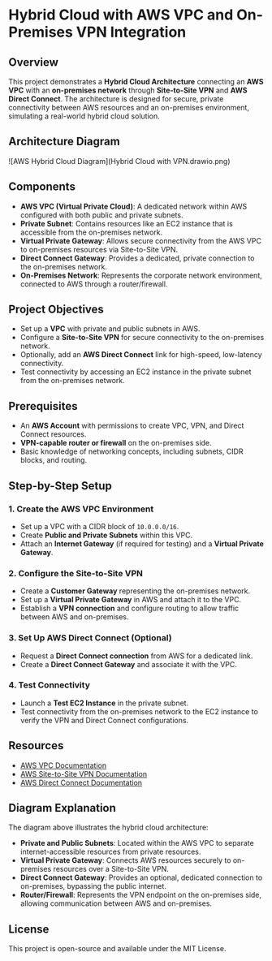 # Hybrid Cloud with AWS VPC and On-Premises VPN Integration

## Overview
This project demonstrates a **Hybrid Cloud Architecture** connecting an **AWS VPC** with an **on-premises network** through **Site-to-Site VPN** and **AWS Direct Connect**. The architecture is designed for secure, private connectivity between AWS resources and an on-premises environment, simulating a real-world hybrid cloud solution.

## Architecture Diagram
![AWS Hybrid Cloud Diagram](Hybrid Cloud with VPN.drawio.png)

## Components
- **AWS VPC (Virtual Private Cloud)**: A dedicated network within AWS configured with both public and private subnets.
- **Private Subnet**: Contains resources like an EC2 instance that is accessible from the on-premises network.
- **Virtual Private Gateway**: Allows secure connectivity from the AWS VPC to on-premises resources via Site-to-Site VPN.
- **Direct Connect Gateway**: Provides a dedicated, private connection to the on-premises network.
- **On-Premises Network**: Represents the corporate network environment, connected to AWS through a router/firewall.

## Project Objectives
- Set up a **VPC** with private and public subnets in AWS.
- Configure a **Site-to-Site VPN** for secure connectivity to the on-premises network.
- Optionally, add an **AWS Direct Connect** link for high-speed, low-latency connectivity.
- Test connectivity by accessing an EC2 instance in the private subnet from the on-premises network.

## Prerequisites
- An **AWS Account** with permissions to create VPC, VPN, and Direct Connect resources.
- **VPN-capable router or firewall** on the on-premises side.
- Basic knowledge of networking concepts, including subnets, CIDR blocks, and routing.

## Step-by-Step Setup

### 1. Create the AWS VPC Environment
- Set up a VPC with a CIDR block of `10.0.0.0/16`.
- Create **Public and Private Subnets** within this VPC.
- Attach an **Internet Gateway** (if required for testing) and a **Virtual Private Gateway**.

### 2. Configure the Site-to-Site VPN
- Create a **Customer Gateway** representing the on-premises network.
- Set up a **Virtual Private Gateway** in AWS and attach it to the VPC.
- Establish a **VPN connection** and configure routing to allow traffic between AWS and on-premises.

### 3. Set Up AWS Direct Connect (Optional)
- Request a **Direct Connect connection** from AWS for a dedicated link.
- Create a **Direct Connect Gateway** and associate it with the VPC.

### 4. Test Connectivity
- Launch a **Test EC2 Instance** in the private subnet.
- Test connectivity from the on-premises network to the EC2 instance to verify the VPN and Direct Connect configurations.

## Resources
- [AWS VPC Documentation](https://docs.aws.amazon.com/vpc/latest/userguide/what-is-amazon-vpc.html)
- [AWS Site-to-Site VPN Documentation](https://docs.aws.amazon.com/vpn/latest/s2svpn/what-is-s2svpn.html)
- [AWS Direct Connect Documentation](https://docs.aws.amazon.com/directconnect/latest/UserGuide/Welcome.html)

## Diagram Explanation
The diagram above illustrates the hybrid cloud architecture:
- **Private and Public Subnets**: Located within the AWS VPC to separate internet-accessible resources from private resources.
- **Virtual Private Gateway**: Connects AWS resources securely to on-premises resources over a Site-to-Site VPN.
- **Direct Connect Gateway**: Provides an optional, dedicated connection to on-premises, bypassing the public internet.
- **Router/Firewall**: Represents the VPN endpoint on the on-premises side, allowing communication between AWS and on-premises.

## License
This project is open-source and available under the MIT License.
